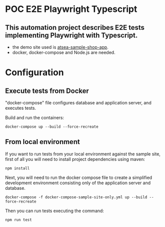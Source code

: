 # POC E2E Playwright Typescript

## This automation project describes E2E tests implementing Playwright with Typescript.

- the demo site used is [atsea-sample-shop-app](https://github.com/dockersamples/atsea-sample-shop-app/).
- docker, docker-compose and Node.js are needed.

# Configuration

## Execute tests from Docker

"docker-compose" file configures database and application server, and executes tests.

Build and run the containers:

`docker-compose up --build --force-recreate`

## From local environment

If you want to run tests from your local environment against the sample site,
first of all you will need to install project dependencies using maven:

`npm install`

Next, you will need to run the docker compose file to create a simplified development environment consisting only of the application server and database.

`docker-compose -f docker-compose-sample-site-only.yml up --build --force-recreate`

Then you can run tests executing the command:

`npm run test`
